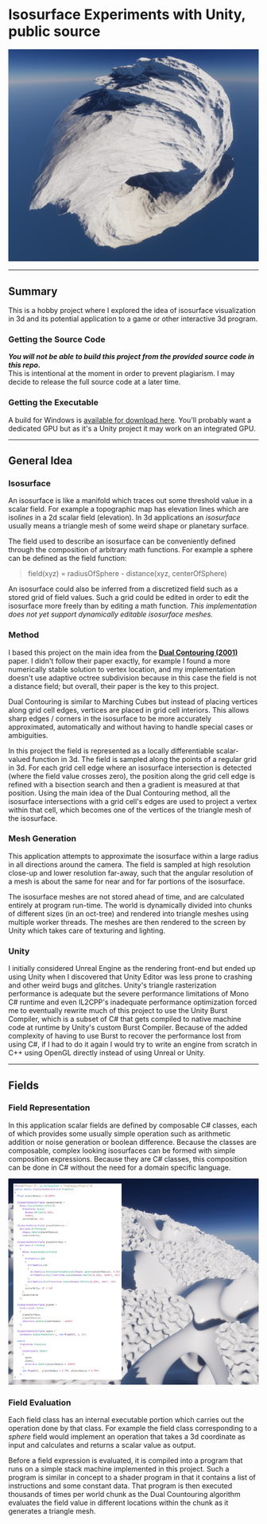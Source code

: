 # Isosurface Experiments with Unity, public source
![image of spun rough cube](images/SpunRoughCube.png)
***
## Summary
This is a hobby project where I explored the idea of isosurface visualization in 3d and its potential application to a game or other interactive 3d program.
### Getting the Source Code
**_You will not be able to build this project from the provided source code in this repo._**  
This is intentional at the moment in order to prevent plagiarism. I may decide to release the full source code at a later time.
### Getting the Executable
A build for Windows is [available for download here](https://github.com/ExclusiveOrange/Isosurface-Unity-public/releases). You'll probably want a dedicated GPU but as it's a Unity project it may work on an integrated GPU.
***
## General Idea
### Isosurface
An isosurface is like a manifold which traces out some threshold value in a scalar field. For example a topographic map has elevation lines which are iso*lines* in a 2d scalar field (elevation). In 3d applications an *isosurface* usually means a triangle mesh of some weird shape or planetary surface.  
  
The field used to describe an isosurface can be conveniently defined through the composition of arbitrary math functions. For example a sphere can be defined as the field function:
>field(xyz) = radiusOfSphere - distance(xyz, centerOfSphere)  
  
An isosurface could also be inferred from a discretized field such as a stored grid of field values. Such a grid could be edited in order to edit the isosurface more freely than by editing a math function. _This implementation does not yet support dynamically editable isosurface meshes._
### Method
I based this project on the main idea from the [**Dual Contouring (2001)**](https://www.cs.rice.edu/~jwarren/papers/dualcontour.pdf) paper. I didn't follow their paper exactly, for example I found a more numerically stable solution to vertex location, and my implementation doesn't use adaptive octree subdivision because in this case the field is not a distance field; but overall, their paper is the key to this project.

Dual Contouring is similar to Marching Cubes but instead of placing vertices along grid cell edges, vertices are placed in grid cell interiors. This allows sharp edges / corners in the isosurface to be more accurately approximated, automatically and without having to handle special cases or ambiguities.

In this project the field is represented as a locally differentiable scalar-valued function in 3d. The field is sampled along the points of a regular grid in 3d. For each grid cell edge where an isosurface intersection is detected (where the field value crosses zero), the position along the grid cell edge is refined with a bisection search and then a gradient is measured at that position. Using the main idea of the Dual Contouring method, all the isosurface intersections with a grid cell's edges are used to project a vertex within that cell, which becomes one of the vertices of the triangle mesh of the isosurface.
### Mesh Generation
This application attempts to approximate the isosurface within a large radius in all directions around the camera. The field is sampled at high resolution close-up and lower resolution far-away, such that the angular resolution of a mesh is about the same for near and for far portions of the isosurface.

The isosurface meshes are not stored ahead of time, and are calculated entirely at program run-time. The world is dynamically divided into chunks of different sizes (in an oct-tree) and rendered into triangle meshes using multiple worker threads. The meshes are then rendered to the screen by Unity which takes care of texturing and lighting.
### Unity
I initially considered Unreal Engine as the rendering front-end but ended up using Unity when I discovered that Unity Editor was less prone to crashing and other weird bugs and glitches. Unity's triangle rasterization performance is adequate but the severe performance limitations of Mono C# runtime and even IL2CPP's inadequate performance optimization forced me to eventually rewrite much of this project to use the Unity Burst Compiler, which is a subset of C# that gets compiled to native machine code at runtime by Unity's custom Burst Compiler. Because of the added complexity of having to use Burst to recover the performance lost from using C#, if I had to do it again I would try to write an engine from scratch in C++ using OpenGL directly instead of using Unreal or Unity.
***
## Fields
### Field Representation
In this application scalar fields are defined by composable C# classes, each of which provides some usually simple operation such as arithmetic addition or noise generation or boolean difference. Because the classes are composable, complex looking isosurfaces can be formed with simple composition expressions. Because they are C# classes, this composition can be done in C# without the need for a domain specific language.

![image of complex isosurface](images/Planet1-with-source.png)
### Field Evaluation
Each field class has an internal executable portion which carries out the operation done by that class. For example the field class corresponding to a _sphere_ field would implement an operation that takes a 3d coordinate as input and calculates and returns a scalar value as output.

Before a field expression is evaluated, it is compiled into a program that runs on a simple stack machine implemented in this project. Such a program is similar in concept to a shader program in that it contains a list of instructions and some constant data. That program is then executed thousands of times per world chunk as the Dual Countouring algorithm evaluates the field value in different locations within the chunk as it generates a triangle mesh.